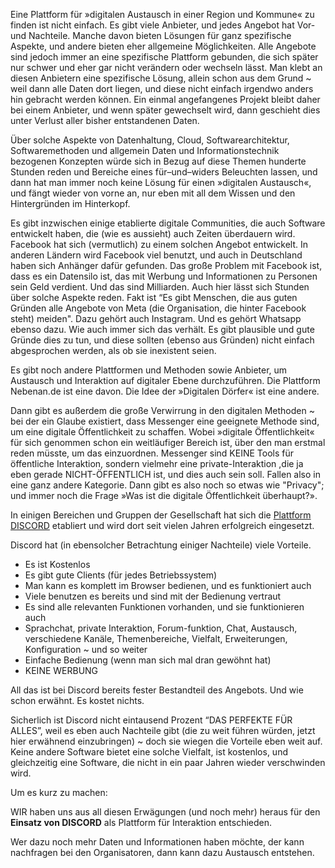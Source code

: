Eine Plattform für »digitalen Austausch in einer Region und Kommune« zu finden ist nicht einfach. Es gibt viele Anbieter, und jedes Angebot hat Vor- und Nachteile. Manche davon bieten Lösungen für ganz spezifische Aspekte, und andere bieten eher allgemeine Möglichkeiten. Alle Angebote sind jedoch immer an eine spezifische Plattform gebunden, die sich später nur schwer und eher gar nicht verändern oder wechseln lässt. Man klebt an diesen Anbietern eine spezifische Lösung, allein schon aus dem Grund \~ weil dann alle Daten dort liegen, und diese nicht einfach irgendwo anders hin gebracht werden können. Ein einmal angefangenes Projekt bleibt daher bei einem Anbieter, und wenn später gewechselt wird, dann geschieht dies unter Verlust aller bisher entstandenen Daten. 

Über solche Aspekte von Datenhaltung, Cloud, Softwarearchitektur, Softwaremethoden und allgemein Daten und Informationstechnik bezogenen Konzepten würde sich in Bezug auf diese Themen hunderte Stunden reden und Bereiche eines für–und–widers Beleuchten lassen, und dann hat man immer noch keine Lösung für einen »digitalen Austausch«, und fängt wieder von vorne an, nur eben mit all dem Wissen und den Hintergründen im Hinterkopf. 

Es gibt inzwischen einige etablierte digitale Communities, die auch Software entwickelt haben, die (wie es aussieht) auch Zeiten überdauern wird. Facebook hat sich (vermutlich) zu einem solchen Angebot entwickelt. In anderen Ländern wird Facebook viel benutzt, und auch in Deutschland haben sich Anhänger dafür gefunden. Das große Problem mit Facebook ist, dass es ein Datensilo ist, das mit Werbung und Informationen zu Personen sein Geld verdient. Und das sind Milliarden. Auch hier lässt sich Stunden über solche Aspekte reden. Fakt ist “Es gibt Menschen, die aus guten Gründen alle Angebote von Meta (die Organisation, die hinter Facebook steht) meiden". Dazu gehört auch Instagram. Und es gehört Whatsapp ebenso dazu. Wie auch immer sich das verhält. Es gibt plausible und gute Gründe dies zu tun, und diese sollten (ebenso aus Gründen) nicht einfach abgesprochen werden, als ob sie inexistent seien. 

Es gibt noch andere Plattformen und Methoden sowie Anbieter, um Austausch und Interaktion auf digitaler Ebene durchzuführen. Die Plattform Nebenan.de ist eine davon. Die Idee der »Digitalen Dörfer« ist eine andere. 

Dann gibt es außerdem die große Verwirrung in den digitalen Methoden \~ bei der ein Glaube existiert, dass Messenger eine geeignete Methode sind, um eine digitale Öffentlichkeit zu schaffen. Wobei »digitale Öffentlichkeit« für sich genommen schon ein weitläufiger Bereich ist, über den man erstmal reden müsste, um das einzuordnen. Messenger sind KEINE Tools für öffentliche Interaktion, sondern vielmehr eine private-Interaktion ,die ja eben gerade NICHT-ÖFFENTLICH ist, und dies auch sein soll. Fallen also in eine ganz andere Kategorie. Dann gibt es also noch so etwas wie "Privacy"; und immer noch die Frage »Was ist die digitale Öffentlichkeit überhaupt?».

In einigen Bereichen und Gruppen der Gesellschaft hat sich die [Plattform DISCORD](https://de.wikipedia.org/wiki/Discord) etabliert und wird dort seit vielen Jahren erfolgreich eingesetzt. 

Discord hat (in ebensolcher Betrachtung einiger Nachteile) viele Vorteile. 

- Es ist Kostenlos  
- Es gibt gute Clients (für jedes Betriebssystem)  
- Man kann es komplett im Browser bedienen, und es funktioniert auch  
- Viele benutzen es bereits und sind mit der Bedienung vertraut  
- Es sind alle relevanten Funktionen vorhanden, und sie funktionieren auch  
- Sprachchat, private Interaktion, Forum-funktion, Chat, Austausch, verschiedene Kanäle, Themenbereiche, Vielfalt, Erweiterungen, Konfiguration \~ und so weiter  
- Einfache Bedienung  (wenn man sich mal dran gewöhnt hat)  
- KEINE WERBUNG

All das ist bei Discord bereits fester Bestandteil des Angebots. Und wie schon erwähnt. Es kostet nichts.  

Sicherlich ist Discord nicht eintausend Prozent “DAS PERFEKTE FÜR ALLES”, weil es eben auch Nachteile gibt (die zu weit führen würden, jetzt hier erwähnend  einzubringen) \~ doch sie wiegen die Vorteile eben weit auf. Keine andere Software bietet eine solche Vielfalt, ist kostenlos, und gleichzeitig eine Software, die nicht in ein paar Jahren wieder verschwinden wird. 

Um es kurz zu machen: 

WIR haben uns aus all diesen Erwägungen (und noch mehr) heraus für den **Einsatz von DISCORD** als Plattform für Interaktion entschieden. 

Wer dazu noch mehr Daten und Informationen haben möchte, der kann nachfragen bei den Organisatoren, dann kann dazu Austausch entstehen. 

